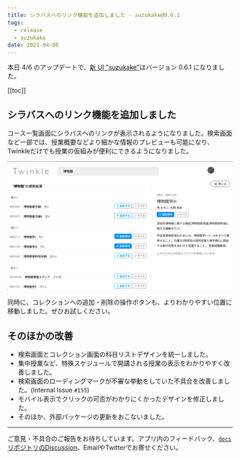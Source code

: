 ```yaml
---
title: シラバスへのリンク機能を追加しました - suzukake@0.6.1
tags:
  - release
  - suzukake
date: 2021-04-06
---
```


本日 4/6 のアップデートで、[新 UI "suzukake"](https://app.twinkle.nandenjin.com)はバージョン 0.6.1 になりました。

[[toc]]

## シラバスへのリンク機能を追加しました

コース一覧画面にシラバスへのリンクが表示されるようになりました。検索画面など一部では、授業概要などより細かな情報のプレビューも可能になり、Twinkleだけでも授業の仮組みが便利にできるようになりました。

![](./assets/210406_suzukake-0.6.1/syllabus-preview.png)

同時に、コレクションへの追加・削除の操作ボタンも、よりわかりやすい位置に移動しました。ぜひお試しください。

## そのほかの改善

- 検索画面とコレクション画面の科目リストデザインを統一しました。
- 集中授業など、特殊スケジュールで開講される授業の表示をわかりやすく改善しました。
- 検索画面のローディングマークが不審な挙動をしていた不具合を改善しました。(Internal Issue `#155`)
- モバイル表示でクリックの可否がわかりにくかったデザインを修正しました。
- そのほか、外部パッケージの更新をおこないました。

---

ご意見・不具合のご報告をお待ちしています。アプリ内のフィードバック、[`docs`リポジトリのDiscussion](https://github.com/nandenjin/twinkle-docs/discussions)、EmailやTwitterでお寄せください。
